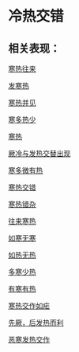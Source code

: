 # 冷热交错## 相关表现：[寒热往来](https://www.gmzyjc.com/search/result?wd=寒热往来)[发寒热](https://www.gmzyjc.com/search/result?wd=发寒热)[寒热并见](https://www.gmzyjc.com/search/result?wd=寒热并见)[寒多热少](https://www.gmzyjc.com/search/result?wd=寒多热少)[寒热](https://www.gmzyjc.com/search/result?wd=寒热)[厥冷与发热交替出现](https://www.gmzyjc.com/search/result?wd=厥冷与发热交替出现)[寒多微有热](https://www.gmzyjc.com/search/result?wd=寒多微有热)[寒热交错](https://www.gmzyjc.com/search/result?wd=寒热交错)[寒热错杂](https://www.gmzyjc.com/search/result?wd=寒热错杂)[往来寒热](https://www.gmzyjc.com/search/result?wd=往来寒热)[如寒无寒](https://www.gmzyjc.com/search/result?wd=如寒无寒)[如热无热](https://www.gmzyjc.com/search/result?wd=如热无热)[多寒少热](https://www.gmzyjc.com/search/result?wd=多寒少热)[有寒有热](https://www.gmzyjc.com/search/result?wd=有寒有热)[寒热交作如疟](https://www.gmzyjc.com/search/result?wd=寒热交作如疟)[先厥，后发热而利](https://www.gmzyjc.com/search/result?wd=先厥，后发热而利)[恶寒发热交作](https://www.gmzyjc.com/search/result?wd=恶寒发热交作)